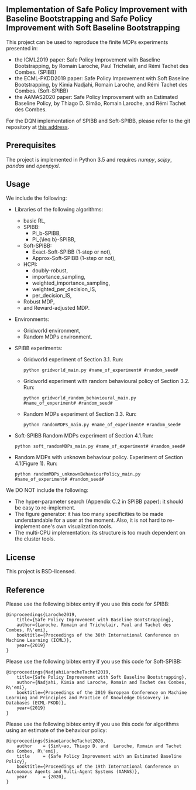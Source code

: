 ## Implementation of Safe Policy Improvement with Baseline Bootstrapping and Safe Policy Improvement with Soft Baseline Bootstrapping

This project can be used to reproduce the finite MDPs experiments presented in:
 - the ICML2019 paper: Safe Policy Improvement with Baseline Bootstrapping, by Romain Laroche, Paul Trichelair, and Rémi Tachet des Combes. (SPIBB)
 - the ECML-PKDD2019 paper: Safe Policy Improvement with Soft Baseline Bootstrapping, by Kimia Nadjahi, Romain Laroche, and Rémi Tachet des Combes. (Soft-SPIBB)
 - the AAMAS2020 paper: Safe Policy Improvement with an Estimated Baseline Policy, by Thiago D. Simão, Romain Laroche, and Rémi Tachet des Combes.

For the DQN implementation of SPIBB and Soft-SPIBB, please refer to the git repository at [this address](https://github.com/rems75/SPIBB-DQN).

## Prerequisites

The project is implemented in Python 3.5 and requires *numpy*, *scipy*, *pandas* and *openpyxl*.

## Usage

We include the following:
- Libraries of the following algorithms:
	* basic RL,
	* SPIBB:
		+ Pi_b-SPIBB,
		+ Pi_{\leq b}-SPIBB,
	* Soft-SPIBB:
	    + Exact-Soft-SPIBB (1-step or not),
	    + Approx-Soft-SPIBB (1-step or not),
	* HCPI:
		+ doubly-robust,
		+ importance_sampling,
		+ weighted_importance_sampling,
        + weighted_per_decision_IS,
        + per_decision_IS,
    * Robust MDP,
    * and Reward-adjusted MDP.
- Environments:
	* Gridworld environment,
	* Random MDPs environment.
- SPIBB experiments:
    * Gridworld experiment of Section 3.1. Run:

        `python gridworld_main.py #name_of_experiment# #random_seed#`
    * Gridworld experiment with random behavioural policy of Section 3.2. Run:

		`python gridworld_random_behavioural_main.py #name_of_experiment# #random_seed#`
    * Random MDPs experiment of Section 3.3. Run:

		`python randomMDPs_main.py #name_of_experiment# #random_seed#`
- Soft-SPIBB Random MDPs experiment of Section 4.1.Run:

	`python soft_randomMDPs_main.py #name_of_experiment# #random_seed#`

- Random MDPs with unknown behaviour policy. Experiment of Section 4.1(Figure 1). Run:

    `python randomMDPs_unknownBehaviourPolicy_main.py #name_of_experiment# #random_seed#`

We DO NOT include the following:
- The hyper-parameter search (Appendix C.2 in SPIBB paper): it should be easy to re-implement.
- The figure generator: it has too many specificities to be made understandable for a user at the moment. Also, it is not hard to re-implement one's own visualization tools.
- The multi-CPU implementation: its structure is too much dependent on the cluster tools.


## License

This project is BSD-licensed.

## Reference

Please use the following bibtex entry if you use this code for SPIBB:
```
@inproceedings{Laroche2019,
    title={Safe Policy Improvement with Baseline Bootstrapping},
    author={Laroche, Romain and Trichelair, Paul and Tachet des Combes, R\'emi},
    booktitle={Proceedings of the 36th International Conference on Machine Learning (ICML)},
    year={2019}
}
```

Please use the following bibtex entry if you use this code for Soft-SPIBB:
```
@inproceedings{NadjahiLarocheTachet2019,
    title={Safe Policy Improvement with Soft Baseline Bootstrapping},
    author={Nadjahi, Kimia and Laroche, Romain and Tachet des Combes, R\'emi},
    booktitle={Proceedings of the 2019 European Conference on Machine Learning and Principles and Practice of Knowledge Discovery in Databases (ECML-PKDD)},
    year={2019}
}
```

Please use the following bibtex entry if you use this code for algorithms using an estimate of the behaviour policy:
```
@inproceedings{SimaoLarocheTachet2020,
    author    = {Sim\~ao, Thiago D. and  Laroche, Romain and Tachet des Combes, R\'emi},
    title     = {Safe Policy Improvement with an Estimated Baseline Policy},
    booktitle={Proceedings of the 19th International Conference on Autonomous Agents and Multi-Agent Systems (AAMAS)},
    year      = {2020},
}
```
